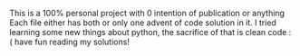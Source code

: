 This is a 100% personal project with 0 intention of publication or anything
Each file either has both or only one advent of code solution in it. I tried learning some new things about python, the sacrifice of that is clean code : (
have fun reading my solutions!
